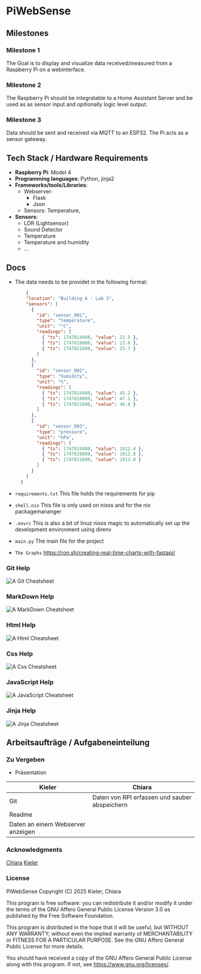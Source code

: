 # PiWebSense

## Milestones

### Milestone 1

The Goal is to display and visualize data received/measured from a Raspberry Pi on a webinterface.

### Milestone 2

The Raspberry Pi should be integratable to a Home Assistant Server and be used as as sensor input and opitionally logic level output.

### Milestone 3

Data should be sent and received via MQTT to an ESP32. The Pi acts as a sensor gateway.

## Tech Stack / Hardware Requirements

- **Raspberry Pi**: Model 4
- **Programming languages**: Python, jinja2
- **Frameworks/tools/Libraries**:
  - Webserver:
    - Flask
    - Json
  - Sensors: Temperature,
- **Sensors**:
  - LDR (Lightsensor)
  - Sound Detector
  - Temperature
  - Temperature and humidity
  - ...

## Docs

- The data needs to be providet in the following format:

  ```Json
      {
      "location": "Building A - Lab 3",
      "sensors": [
        {
          "id": "sensor_001",
          "type": "temperature",
          "unit": "°C",
          "readings": [
            { "ts": 1747814400, "value": 22.5 },
            { "ts": 1747818000, "value": 23.0 },
            { "ts": 1747821600, "value": 23.7 }
          ]
        },
        {
          "id": "sensor_002",
          "type": "humidity",
          "unit": "%",
          "readings": [
            { "ts": 1747814400, "value": 45.2 },
            { "ts": 1747818000, "value": 47.1 },
            { "ts": 1747821600, "value": 46.8 }
          ]
        },
        {
          "id": "sensor_003",
          "type": "pressure",
          "unit": "hPa",
          "readings": [
            { "ts": 1747814400, "value": 1012.4 },
            { "ts": 1747818000, "value": 1012.8 },
            { "ts": 1747821600, "value": 1013.0 }
          ]
        }
      ]
    }
  ```

- `requirements.txt`
  This file holds the requirements for pip
- `shell.nix`
  This file is only used on nixos and for the nix packagemananger
- `.envrc`
  This is also a bit of linuz nixos magic to automatically set up the development environment using direnv
- `main.py`
  The main file for the project

- `The Graphs`
    https://ron.sh/creating-real-time-charts-with-fastapi/

### Git Help

![A Git Cheatsheet](images/gitHelp.png "Git Cheatsheet")

### MarkDown Help

![A MarkDown Cheatsheet](images/mdHelp.png "MarkDown Cheatsheet")

### Html Help

![A Html Cheatsheet](images/htmlHelp.png "Html Cheatsheet")

### Css Help

![A Css Cheatsheet](images/cssHelp.png "Css Cheatsheet")

### JavaScript Help

![A JavaScript Cheatsheet](images/javascriptHelp.png "JavaScript Cheatsheet")

### Jinja Help

![A Jinja Cheatsheet](images/jinjaHelp.png "Jinja Cheatsheet")


## Arbeitsaufträge / Aufgabeneinteilung

### Zu Vergeben

- Präsentation

| Kieler                            | Chiara                                        |
| --------------------------------- | --------------------------------------------- |
| Git                               | Daten von RPI erfassen und sauber abspeichern |
| Readme                            |                                               |
| Daten an einem Webserver anzeigen |                                               |

### Acknowledgments

[Chiara](https://git.miaig.dev/chiara)
[Kieler](https://git.miaig.dev/mia)

### License

PiWebSense
Copyright (C) 2025 Kieler, Chiara

This program is free software: you can redistribute it and/or modify
it under the terms of the GNU Affero General Public License Version 3.0 as published by
the Free Software Foundation.

This program is distributed in the hope that it will be useful,
but WITHOUT ANY WARRANTY; without even the implied warranty of
MERCHANTABILITY or FITNESS FOR A PARTICULAR PURPOSE. See the
GNU Affero General Public License for more details.

You should have received a copy of the GNU Affero General Public License
along with this program. If not, see <https://www.gnu.org/licenses/>.

